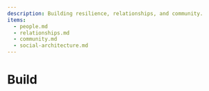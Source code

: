 ```yaml
---
description: Building resilience, relationships, and community.
items:
  - people.md
  - relationships.md
  - community.md
  - social-architecture.md
---
```


# Build
